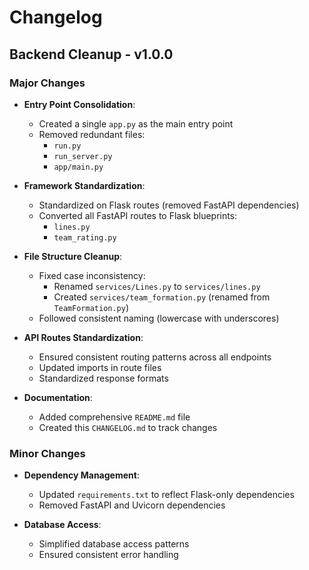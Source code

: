 # Changelog

## Backend Cleanup - v1.0.0

### Major Changes

- **Entry Point Consolidation**:
  - Created a single `app.py` as the main entry point
  - Removed redundant files:
    - `run.py`
    - `run_server.py`
    - `app/main.py`

- **Framework Standardization**:
  - Standardized on Flask routes (removed FastAPI dependencies)
  - Converted all FastAPI routes to Flask blueprints:
    - `lines.py`
    - `team_rating.py`

- **File Structure Cleanup**:
  - Fixed case inconsistency:
    - Renamed `services/Lines.py` to `services/lines.py`
    - Created `services/team_formation.py` (renamed from `TeamFormation.py`)
  - Followed consistent naming (lowercase with underscores)

- **API Routes Standardization**:
  - Ensured consistent routing patterns across all endpoints
  - Updated imports in route files
  - Standardized response formats

- **Documentation**:
  - Added comprehensive `README.md` file
  - Created this `CHANGELOG.md` to track changes

### Minor Changes

- **Dependency Management**:
  - Updated `requirements.txt` to reflect Flask-only dependencies
  - Removed FastAPI and Uvicorn dependencies

- **Database Access**:
  - Simplified database access patterns
  - Ensured consistent error handling 